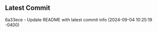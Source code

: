 
## Latest Commit
6a33ece - Update README with latest commit info (2024-09-04 10:25:19 -0400) <Yunxi-Zhou>
